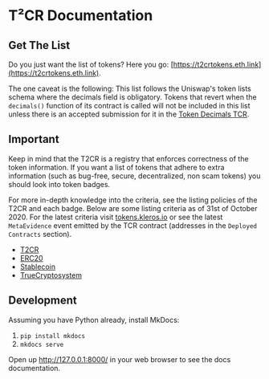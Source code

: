 # T²CR Documentation

## Get The List

Do you just want the list of tokens? Here you go: [https://t2crtokens.eth.link](https://t2crtokens.eth.link).

The one caveat is the following: This list follows the Uniswap's token lists schema where the decimals field is obligatory. Tokens that revert when the `decimals()` function of its contract is called will not be included in this list unless there is an accepted submission for it in the [Token Decimals TCR](https://curate.kleros.io/tcr/0x8eFfF9BB64ED3d766a26a18e873cf171E67BeCf2).

## Important

Keep in mind that the T2CR is a registry that enforces correctness of the token information. If you want a list of tokens that adhere to extra information (such as bug-free, secure, decentralized, non scam tokens) you should look into token badges.

For more in-depth knowledge into the criteria, see the listing policies of the T2CR and each badge.
Below are some listing criteria as of 31st of October 2020. For the latest criteria visit [tokens.kleros.io](tokens.kleros.io) or see the latest `MetaEvidence` event emitted by the TCR contract (addresses in the `Deployed Contracts` section).
- [T2CR](https://ipfs.kleros.io/ipfs/QmbqgkZoGu7jJ8nTqee4NypEhK7YVBEJJmPJbJxz8Bx8nY/t2cr-primary-doc.pdf)
- [ERC20](https://ipfs.kleros.io/ipfs/QmTgWyAp642wEkCMFj3XyoJTMrTFBtW82c3f3ZsVqRRERa/erc20-standard-token-badge-primary-document.pdf)
- [Stablecoin](https://ipfs.kleros.io/ipfs/QmazSC1jtkTyK1WJMG92SSz3aHUjBcYTMDxo3oFinH9QhL/stablecoin-badge.pdf)
- [TrueCryptosystem](https://ipfs.kleros.io/ipfs/QmVEbT5LktUzdfmqqpgTdZx88oNuij8JC128oXkQpSocqb/true-cryptosystem-badge.pdf)

## Development

Assuming you have Python already, install MkDocs:

1. `pip install mkdocs`
2. `mkdocs serve`

Open up http://127.0.0.1:8000/ in your web browser to see the docs documentation.